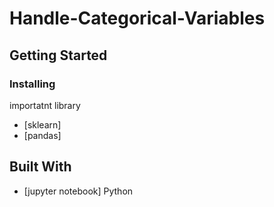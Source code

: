 # Handle-Categorical-Variables

## Getting Started

### Installing
 importatnt library 
 * [sklearn] 
 * [pandas]

## Built With
* [jupyter notebook] Python
